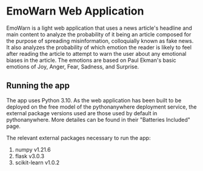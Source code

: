 # EmoWarn Web Application
EmoWarn is a light web application that uses a news article's headline and main content to analyze the 
probability of it being an article composed for the purpose of spreading misinformation, colloquially known
as fake news. It also analyzes the probability of which emotion the reader is likely to feel after reading
the article to attempt to warn the user about any emotional biases in the article. The emotions are based on 
Paul Ekman's basic emotions of Joy, Anger, Fear, Sadness, and Surprise. 


## Running the app
The app uses Python 3.10. As the web application has been built to be deployed on the free model of the 
pythonanywhere deployment service, the external package versions used are those used by default in 
pythonanywhere. More detailes can be found in their "Batteries Included" page.

The relevant external packages necessary to run the app:
1. numpy v1.21.6
2. flask v3.0.3
3. scikit-learn v1.0.2
